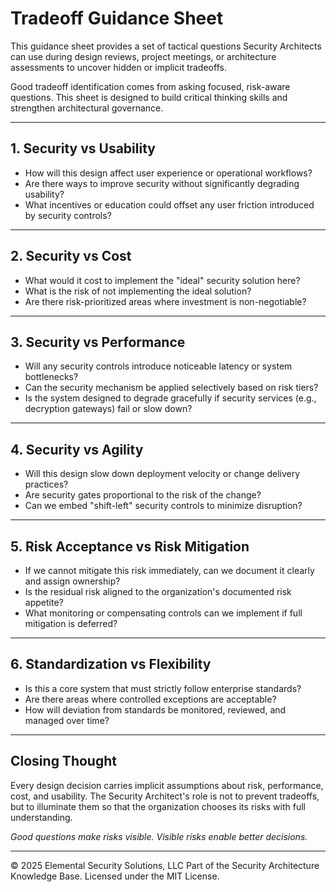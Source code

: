 # Tradeoff Guidance Sheet

This guidance sheet provides a set of tactical questions Security Architects can use during design reviews, project meetings, or architecture assessments to uncover hidden or implicit tradeoffs.

Good tradeoff identification comes from asking focused, risk-aware questions. This sheet is designed to build critical thinking skills and strengthen architectural governance.

---

## 1. Security vs Usability

- How will this design affect user experience or operational workflows?
- Are there ways to improve security without significantly degrading usability?
- What incentives or education could offset any user friction introduced by security controls?

---

## 2. Security vs Cost

- What would it cost to implement the "ideal" security solution here?
- What is the risk of not implementing the ideal solution?
- Are there risk-prioritized areas where investment is non-negotiable?

---

## 3. Security vs Performance

- Will any security controls introduce noticeable latency or system bottlenecks?
- Can the security mechanism be applied selectively based on risk tiers?
- Is the system designed to degrade gracefully if security services (e.g., decryption gateways) fail or slow down?

---

## 4. Security vs Agility

- Will this design slow down deployment velocity or change delivery practices?
- Are security gates proportional to the risk of the change?
- Can we embed "shift-left" security controls to minimize disruption?

---

## 5. Risk Acceptance vs Risk Mitigation

- If we cannot mitigate this risk immediately, can we document it clearly and assign ownership?
- Is the residual risk aligned to the organization's documented risk appetite?
- What monitoring or compensating controls can we implement if full mitigation is deferred?

---

## 6. Standardization vs Flexibility

- Is this a core system that must strictly follow enterprise standards?
- Are there areas where controlled exceptions are acceptable?
- How will deviation from standards be monitored, reviewed, and managed over time?

---

## Closing Thought

Every design decision carries implicit assumptions about risk, performance, cost, and usability.
The Security Architect's role is not to prevent tradeoffs, but to illuminate them so that the organization chooses its risks with full understanding.

*Good questions make risks visible. Visible risks enable better decisions.*

---
© 2025 Elemental Security Solutions, LLC
Part of the Security Architecture Knowledge Base.
Licensed under the MIT License.
